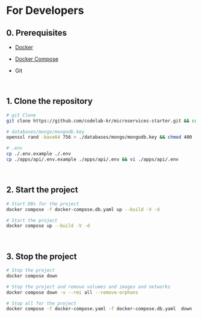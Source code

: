 # For Developers

## 0. Prerequisites

- [Docker](https://www.docker.com/products/docker-desktop)

- [Docker Compose](https://docs.docker.com/compose/install/)

- Git

<br>

## 1. Clone the repository

```bash
# git Clone
git clone https://github.com/codelab-kr/microservices-starter.git && cd microservices-starter

# databases/mongo/mongodb.key
openssl rand -base64 756 > ./databases/mongo/mongodb.key && chmod 400 ./databases/mongo/mongodb.key

# .env
cp ./.env.example ./.env
cp ./apps/api/.env.example ./apps/api/.env && vi ./apps/api/.env
```

<br>

## 2. Start the project

```bash
# Start DBs for the project
docker compose -f docker-compose.db.yaml up --build -V -d

# Start the project
docker compose up --build -V -d
```

<br>

## 3. Stop the project

```bash
# Stop the project
docker compose down

# Stop the project and remove volumes and images and networks
docker compose down -v --rmi all --remove-orphans

# Stop all for the project
docker compose -f docker-compose.yaml -f docker-compose.db.yaml  down  -v --rmi all --remove-orphans
```

<br>

